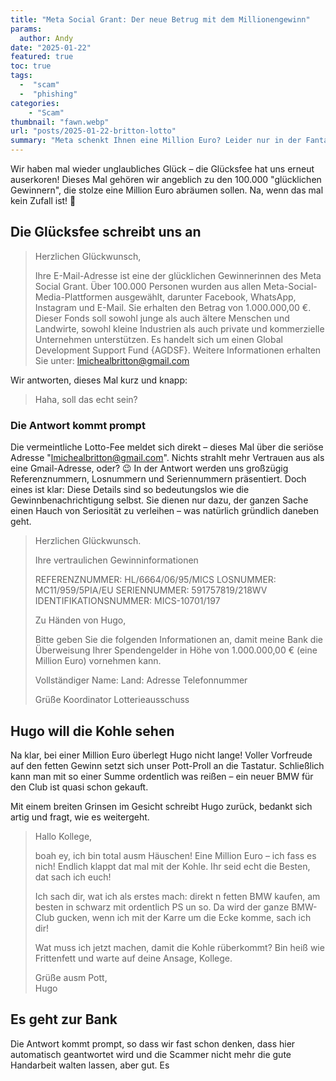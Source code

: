```yaml
--- 
title: "Meta Social Grant: Der neue Betrug mit dem Millionengewinn"
params:
  author: Andy
date: "2025-01-22"
featured: true
toc: true
tags: 
  -  "scam"
  -  "phishing"
categories:
    - "Scam"
thumbnail: "fawn.webp"
url: "posts/2025-01-22-britton-lotto"
summary: "Meta schenkt Ihnen eine Million Euro? Leider nur in der Fantasiewelt der Betrüger."
---
```


Wir haben mal wieder unglaubliches Glück – die Glücksfee hat uns erneut auserkoren! Dieses Mal gehören wir angeblich zu den 100.000 "glücklichen Gewinnern", die stolze eine Million Euro abräumen sollen. Na, wenn das mal kein Zufall ist! 🎉

## Die Glücksfee schreibt uns an

> Herzlichen Glückwunsch,
> 
> Ihre E-Mail-Adresse ist eine der glücklichen Gewinnerinnen des Meta Social Grant. Über 100.000 Personen wurden aus allen Meta-Social-Media-Plattformen ausgewählt, darunter Facebook, WhatsApp, Instagram und E-Mail. Sie erhalten den Betrag von 1.000.000,00 €. Dieser Fonds soll sowohl junge als auch ältere Menschen und Landwirte, sowohl kleine Industrien als auch private und kommerzielle Unternehmen unterstützen. Es handelt sich um einen Global Development Support Fund {AGDSF}. Weitere Informationen erhalten Sie unter: lmichealbritton@gmail.com


Wir antworten, dieses Mal kurz und knapp:

> Haha, soll das echt sein?

### Die Antwort kommt prompt

Die vermeintliche Lotto-Fee meldet sich direkt – dieses Mal über die seriöse Adresse "lmichealbritton@gmail.com". Nichts strahlt mehr Vertrauen aus als eine Gmail-Adresse, oder? 😉 In der Antwort werden uns großzügig Referenznummern, Losnummern und Seriennummern präsentiert. Doch eines ist klar: Diese Details sind so bedeutungslos wie die Gewinnbenachrichtigung selbst. Sie dienen nur dazu, der ganzen Sache einen Hauch von Seriosität zu verleihen – was natürlich gründlich daneben geht.

> Herzlichen Glückwunsch.
> 
> Ihre vertraulichen Gewinninformationen
> 
> REFERENZNUMMER: HL/6664/06/95/MICS
> LOSNUMMER: MC11/959/5PIA/EU
> SERIENNUMMER: 591757819/218WV
> IDENTIFIKATIONSNUMMER: MICS-10701/197
> 
> Zu Händen von 
> Hugo,
> 
> Bitte geben Sie die folgenden Informationen an, damit meine Bank die Überweisung Ihrer Spendengelder in Höhe von 1.000.000,00 € (eine Million Euro) vornehmen kann.
> 
> Vollständiger Name:
> Land:
> Adresse
> Telefonnummer
> 
> Grüße
> Koordinator
> Lotterieausschuss


## Hugo will die Kohle sehen

Na klar, bei einer Million Euro überlegt Hugo nicht lange! Voller Vorfreude auf den fetten Gewinn setzt sich unser Pott-Proll an die Tastatur. Schließlich kann man mit so einer Summe ordentlich was reißen – ein neuer BMW für den Club ist quasi schon gekauft.  

Mit einem breiten Grinsen im Gesicht schreibt Hugo zurück, bedankt sich artig und fragt, wie es weitergeht.


> Hallo Kollege,  
> 
> boah ey, ich bin total ausm Häuschen! Eine Million Euro – ich fass es nich! Endlich klappt dat mal mit der Kohle. Ihr seid echt die Besten, dat sach ich euch!  
> 
> Ich sach dir, wat ich als erstes mach: direkt n fetten BMW kaufen, am besten in schwarz mit ordentlich PS un so. Da wird der ganze BMW-Club gucken, wenn ich mit der Karre um die Ecke komme, sach ich dir!  
> 
> Wat muss ich jetzt machen, damit die Kohle rüberkommt? Bin heiß wie Frittenfett und warte auf deine Ansage, Kollege.  
> 
> Grüße ausm Pott,  
> Hugo

## Es geht zur Bank

Die Antwort kommt prompt, so dass wir fast schon denken, dass hier automatisch geantwortet wird und die Scammer nicht mehr die gute Handarbeit walten lassen, aber gut. Es 